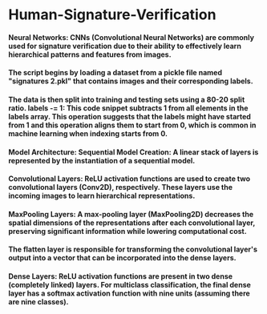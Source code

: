 # Human-Signature-Verification
#### Neural Networks: CNNs (Convolutional Neural Networks) are commonly used for signature verification due to their ability to effectively learn hierarchical patterns and features from images.
#### The script begins by loading a dataset from a pickle file named "signatures 2.pkl" that contains images and their corresponding labels.
#### The data is then split into training and testing sets using a 80-20 split ratio. labels -= 1: This code snippet subtracts 1 from all elements in the labels array. This operation suggests that the labels might have started from 1 and this operation aligns them to start from 0, which is common in machine learning when indexing starts from 0.
#### Model Architecture: Sequential Model Creation: A linear stack of layers is represented by the instantiation of a sequential model.
#### Convolutional Layers: ReLU activation functions are used to create two convolutional layers (Conv2D), respectively. These layers use the incoming images to learn hierarchical representations.
#### MaxPooling Layers: A max-pooling layer (MaxPooling2D) decreases the spatial dimensions of the representations after each convolutional layer, preserving significant information while lowering computational cost.
#### The flatten layer is responsible for transforming the convolutional layer's output into a vector that can be incorporated into the dense layers.
#### Dense Layers: ReLU activation functions are present in two dense (completely linked) layers. For multiclass classification, the final dense layer has a softmax activation function with nine units (assuming there are nine classes).
